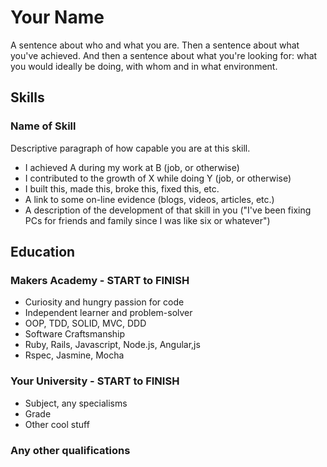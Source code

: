 # Your Name

A sentence about who and what you are. Then a sentence about what you've achieved. And then a sentence about what you're looking for: what you would ideally be doing, with whom and in what environment.

## Skills

### Name of Skill

Descriptive paragraph of how capable you are at this skill.

- I achieved A during my work at B (job, or otherwise)
- I contributed to the growth of X while doing Y (job, or otherwise)
- I built this, made this, broke this, fixed this, etc.
- A link to some on-line evidence (blogs, videos, articles, etc.)
- A description of the development of that skill in you ("I've been fixing PCs for friends and family since I was like six or whatever")

## Education

### Makers Academy - START to FINISH

- Curiosity and hungry passion for code
- Independent learner and problem-solver
- OOP, TDD, SOLID, MVC, DDD
- Software Craftsmanship
- Ruby, Rails, Javascript, Node.js, Angular,js
- Rspec, Jasmine, Mocha

### Your University - START to FINISH

- Subject, any specialisms
- Grade
- Other cool stuff

### Any other qualifications

